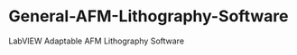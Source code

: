 General-AFM-Lithography-Software
================================

LabVIEW Adaptable AFM Lithography Software
